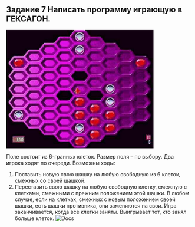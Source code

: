 ## Задание 7 Написать программу играющую в ГЕКСАГОН.
<img src="img/2021-10-29_15-01-21.png" width="400" align="center" />

Поле состоит из 6-гранных клеток. Размер поля – по выбору.
Два игрока ходят по очереди. Возможны ходы:
1) Поставить новую свою шашку на любую свободную из 6 клеток, смежных со своей
шашкой.
2) Переставить свою шашку на любую свободную клетку, смежную с клетками, смежными
с прежним положением этой шашки.
В любом случае, если на клетках, смежных с новым положением своей шашки, есть
шашки противника, они заменяются на свои.
Игра заканчивается, когда все клетки заняты. Выигрывает тот, кто занял больше клеток.
![Docs]("docs/ТП_19_ИСТ_2_Гореев_Артем_Дмитриевич_КР_03АБ.pdf")